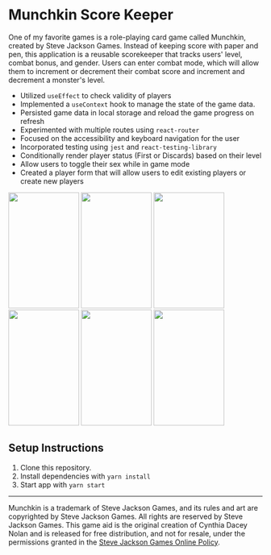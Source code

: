 # Munchkin Score Keeper

One of my favorite games is a role-playing card game called Munchkin, created by Steve Jackson Games. Instead of keeping score with paper and pen, this application is a reusable scorekeeper that tracks users' level, combat bonus, and gender. Users can enter combat mode, which will allow them to increment or decrement their combat score and increment and decrement a monster's level.

- Utilized `useEffect` to check validity of players
- Implemented a `useContext` hook to manage the state of the game data.
- Persisted game data in local storage and reload the game progress on refresh
- Experimented with multiple routes using `react-router`
- Focused on the accessibility and keyboard navigation for the user
- Incorporated testing using `jest` and `react-testing-library`
- Conditionally render player status (First or Discards) based on their level
- Allow users to toggle their sex while in game mode
- Created a player form that will allow users to edit existing players or create new players

<div>
<img width="140" height= "230" src="https://user-images.githubusercontent.com/54158919/79149502-433ea700-7d95-11ea-9f20-a1dd32de4ce8.png">

<img width="140" height= "230" src="https://user-images.githubusercontent.com/54158919/79149574-5f424880-7d95-11ea-9d42-4c3ea5af0cd9.png">

<img width="140" height= "230" src="https://user-images.githubusercontent.com/54158919/79149605-69644700-7d95-11ea-871a-c67918ca9a86.png">

<img width="140" height= "230" src="https://user-images.githubusercontent.com/54158919/79149632-72edaf00-7d95-11ea-87cb-eed4346dcf97.png">

<img width="140" height= "230" src="https://user-images.githubusercontent.com/54158919/79149657-7b45ea00-7d95-11ea-9485-bcd8af525ad4.png">

<img width="140" height= "230" src="https://user-images.githubusercontent.com/54158919/79149787-a9c3c500-7d95-11ea-9d68-3c57d8e10a8e.png">

</div>

## Setup Instructions

1. Clone this repository.
2. Install dependencies with `yarn install`
3. Start app with `yarn start`

---

Munchkin is a trademark of Steve Jackson Games, and its rules and art are copyrighted by Steve Jackson Games. All rights are reserved by Steve Jackson Games. This game aid is the original creation of Cynthia Dacey Nolan and is released for free distribution, and not for resale, under the permissions granted in the <a href="http://www.sjgames.com/general/online_policy.html">Steve Jackson Games Online Policy</a>.
